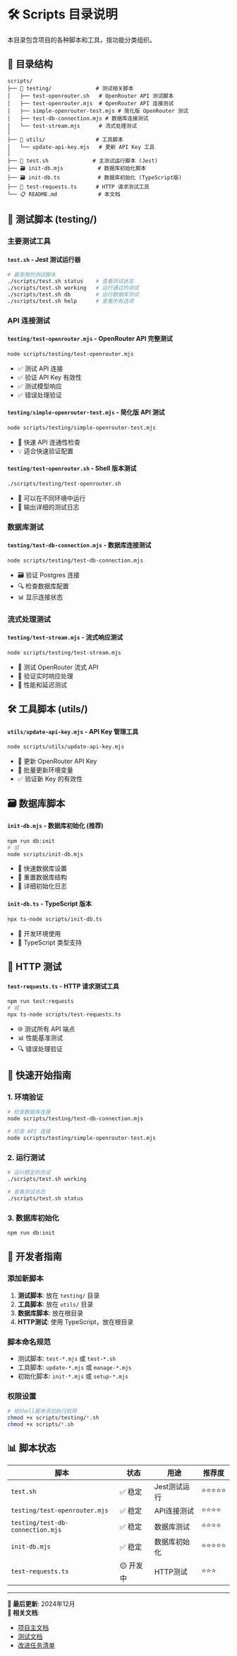 # 🛠️ Scripts 目录说明

本目录包含项目的各种脚本和工具，按功能分类组织。

## 📁 目录结构

```
scripts/
├── 📂 testing/              # 测试相关脚本
│   ├── test-openrouter.sh   # OpenRouter API 测试脚本
│   ├── test-openrouter.mjs  # OpenRouter API 连接测试
│   ├── simple-openrouter-test.mjs # 简化版 OpenRouter 测试
│   ├── test-db-connection.mjs # 数据库连接测试
│   └── test-stream.mjs      # 流式处理测试
│
├── 📂 utils/                # 工具脚本
│   └── update-api-key.mjs   # 更新 API Key 工具
│
├── 🧪 test.sh              # 主测试运行脚本 (Jest)
├── 🗃️ init-db.mjs           # 数据库初始化脚本
├── 🗃️ init-db.ts            # 数据库初始化 (TypeScript版)
├── 📡 test-requests.ts      # HTTP 请求测试工具
└── 📋 README.md             # 本文档
```

## 🧪 测试脚本 (testing/)

### 主要测试工具

#### `test.sh` - Jest 测试运行器
```bash
# 最常用的测试脚本
./scripts/test.sh status    # 查看测试状态
./scripts/test.sh working   # 运行通过的测试
./scripts/test.sh db        # 运行数据库测试
./scripts/test.sh help      # 查看所有选项
```

### API 连接测试

#### `testing/test-openrouter.mjs` - OpenRouter API 完整测试
```bash
node scripts/testing/test-openrouter.mjs
```
- ✅ 测试 API 连接
- ✅ 验证 API Key 有效性
- ✅ 测试模型响应
- ✅ 错误处理验证

#### `testing/simple-openrouter-test.mjs` - 简化版 API 测试
```bash
node scripts/testing/simple-openrouter-test.mjs
```
- 🚀 快速 API 连通性检查
- 💡 适合快速验证配置

#### `testing/test-openrouter.sh` - Shell 版本测试
```bash
./scripts/testing/test-openrouter.sh
```
- 🔄 可以在不同环境中运行
- 📝 输出详细的测试日志

### 数据库测试

#### `testing/test-db-connection.mjs` - 数据库连接测试
```bash
node scripts/testing/test-db-connection.mjs
```
- 🗃️ 验证 Postgres 连接
- 🔍 检查数据库配置
- 📊 显示连接状态

### 流式处理测试

#### `testing/test-stream.mjs` - 流式响应测试
```bash
node scripts/testing/test-stream.mjs
```
- 🌊 测试 OpenRouter 流式 API
- 📡 验证实时响应处理
- 🎯 性能和延迟测试

## 🛠️ 工具脚本 (utils/)

#### `utils/update-api-key.mjs` - API Key 管理工具
```bash
node scripts/utils/update-api-key.mjs
```
- 🔑 更新 OpenRouter API Key
- 🔄 批量更新环境变量
- ✅ 验证新 Key 的有效性

## 🗃️ 数据库脚本

#### `init-db.mjs` - 数据库初始化 (推荐)
```bash
npm run db:init
# 或
node scripts/init-db.mjs
```
- 🚀 快速数据库设置
- 🔄 重置数据库结构
- 📝 详细初始化日志

#### `init-db.ts` - TypeScript 版本
```bash
npx ts-node scripts/init-db.ts
```
- 🔧 开发环境使用
- 📘 TypeScript 类型支持

## 📡 HTTP 测试

#### `test-requests.ts` - HTTP 请求测试工具
```bash
npm run test:requests
# 或
npx ts-node scripts/test-requests.ts
```
- 🌐 测试所有 API 端点
- 📊 性能基准测试
- 🔍 错误处理验证

## 🚀 快速开始指南

### 1. 环境验证
```bash
# 检查数据库连接
node scripts/testing/test-db-connection.mjs

# 检查 API 连接
node scripts/testing/simple-openrouter-test.mjs
```

### 2. 运行测试
```bash
# 运行稳定的测试
./scripts/test.sh working

# 查看测试状态
./scripts/test.sh status
```

### 3. 数据库初始化
```bash
npm run db:init
```

## 🔧 开发者指南

### 添加新脚本
1. **测试脚本**: 放在 `testing/` 目录
2. **工具脚本**: 放在 `utils/` 目录  
3. **数据库脚本**: 放在根目录
4. **HTTP测试**: 使用 TypeScript，放在根目录

### 脚本命名规范
- 测试脚本: `test-*.mjs` 或 `test-*.sh`
- 工具脚本: `update-*.mjs` 或 `manage-*.mjs`
- 初始化脚本: `init-*.mjs` 或 `setup-*.mjs`

### 权限设置
```bash
# 给Shell脚本添加执行权限
chmod +x scripts/testing/*.sh
chmod +x scripts/*.sh
```

## 📊 脚本状态

| 脚本 | 状态 | 用途 | 推荐度 |
|------|------|------|--------|
| `test.sh` | ✅ 稳定 | Jest测试运行 | ⭐⭐⭐⭐⭐ |
| `testing/test-openrouter.mjs` | ✅ 稳定 | API连接测试 | ⭐⭐⭐⭐ |
| `testing/test-db-connection.mjs` | ✅ 稳定 | 数据库测试 | ⭐⭐⭐⭐ |
| `init-db.mjs` | ✅ 稳定 | 数据库初始化 | ⭐⭐⭐⭐⭐ |
| `test-requests.ts` | 🟡 开发中 | HTTP测试 | ⭐⭐⭐ |

---

**📅 最后更新**: 2024年12月  
**🔗 相关文档**: 
- [项目主文档](../README.md)
- [测试文档](../__tests__/README.md)
- [改进任务清单](../IMPROVEMENT_TASKS.md) 